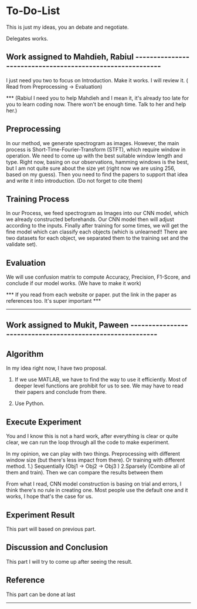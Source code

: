 # To-Do-List

This is just my ideas, you an debate and negotiate.

Delegates works.

## Work assigned to Mahdieh, Rabiul ----------------------------------------------------------

I just need you two to focus on Introduction. Make it works. I will review it. ( Read from Preprocessing -> Evaluation)

*** (Rabiul I need you to help Mahdieh and I mean it, it's already too late for you to learn coding now. There won't be enough time. Talk to her and help her.)


## Preprocessing

In our method, we generate spectrogram as images. However, the main process is Short-Time-Fourier-Transform (STFT), which require window in operation. We need to come up with the best suitable window length and type. Right now, basing on our observations, hamming windows is the best, but I am not quite sure about the size yet (right now we are using 256, based on my guess). Then you need to find the papers to support that idea and write it into introduction. (Do not forget to cite them)

## Training Process

In our Process, we feed spectrogram as Images into our CNN model, which we already constructed beforehands. Our CNN model then will adjust according to the inputs. Finally after training for some times, we will get the fine model which can classify each objects (which is unlearned!! There are two datasets for each object, we separated them to the training set and the validate set).

## Evaluation

We will use confusion matrix to compute Accuracy, Precision, F1-Score, and conclude if our model works. (We have to make it work)

*** If you read from each website or paper. put the link in the paper as references too. It's super important ***

-------------------------------------------------------------------------------------------

## Work assigned to Mukit, Paween ----------------------------------------------------------

## Algorithm 

In my idea right now, I have two proposal. 
1.  If we use MATLAB, we have to find the way to use it efficiently. Most of deeper level functions are prohibit for us to see. We may have to read their papers and conclude from there.

2.  Use Python.

## Execute Experiment

You and I know this is not a hard work, after everything is clear or quite clear, we can run the loop through all the code to make experiment.

In my opinion, we can play with two things. Preprocessing with different window size (but there's less impact from there). Or training with different method. 1.) Sequentially (Obj1 -> Obj2 -> Obj3 ) 2.Sparsely  (Combine all of them and train). Then we can compare the results between them

From what I read, CNN model construction is basing on trial and errors, I think there's no rule in creating one. Most people use the default one and it works, I hope that's the case for us.

## Experiment Result

This part will based on previous part.

## Discussion and Conclusion

This part I will try to come up after seeing the result.

## Reference 

This part can be done at last

-----------------------------------------------------------------------------------

